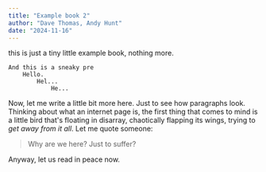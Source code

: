 ```yaml
---
title: "Example book 2"
author: "Dave Thomas, Andy Hunt"
date: "2024-11-16"
---
```


this is just a tiny little example book, nothing more.

```
And this is a sneaky pre
    Hello.
        Hel...
            He...
```

Now, let me write a little bit more here. Just to see how paragraphs look.
Thinking about what an internet page is, the first thing that comes to mind
is a little bird that's floating in disarray, chaotically flapping its wings,
trying to _get away from it all_. Let me quote someone:
> Why are we here? Just to suffer?

Anyway, let us read in peace now.